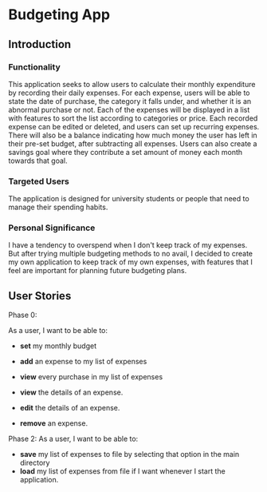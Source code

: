 # Budgeting App

## Introduction
### Functionality
This application seeks to allow users to calculate their monthly expenditure by 
recording their daily expenses.  For each expense, users will be able to state 
the date of purchase, the category it falls under, and whether it is an abnormal
purchase or not. Each of the expenses will be displayed in a list with features 
to sort the list according to categories or price. Each recorded expense can be 
edited or deleted, and users can set up recurring expenses. There will also be a 
balance indicating how much money the user has left in their 
pre-set budget, after subtracting all expenses. Users can also create a savings goal
where they contribute a set amount of money each month towards that goal.

### Targeted Users
The application is designed for university students or people that need to manage their
spending habits.

### Personal Significance
I have a tendency to overspend when I don't keep track of my expenses. But after trying multiple 
budgeting methods to no avail, I decided to create my own application to keep track of my own expenses, with
features that I feel are important for planning future budgeting plans.

## User Stories

Phase 0:

As a user, I want to be able to:
- **set** my monthly budget
- **add** an expense to my list of expenses

- **view** every purchase in my list of expenses

- **view** the details of an expense.

- **edit** the details of an expense.

- **remove** an expense.

Phase 2:
As a user, I want to be able to:
- **save** my list of expenses to file by selecting that option in the main directory
- **load** my list of expenses from file if I want whenever I start the application.

